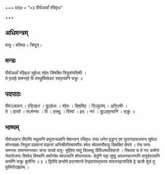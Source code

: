 +++
title = "०३ पीवोअन्नाँ रयिवृधः"

+++
## अधिमन्त्रम्
वायुः। वसिष्ठः। त्रिष्टुप्।

## मन्त्रः
पीवो॑अन्नाँ रयि॒वृधः॑ सुमे॒धाः श्वे॒तः सि॑षक्ति नि॒युता॑मभि॒श्रीः ।  
ते वा॒यवे॒ सम॑नसो॒ वि त॑स्थु॒र्विश्वेन्नरः॑ स्वप॒त्यानि॑ चक्रुः ॥

## पदपाठः
पीवः॑ऽअन्नान् । र॒यि॒ऽवृधः॑ । सु॒ऽमे॒धाः । श्वे॒तः । सि॒ष॒क्ति॒ । नि॒ऽयुता॑म् । अ॒भि॒ऽश्रीः ।  
ते । वा॒यवे॑ । सऽम॑नसः । वि । त॒स्थुः॒ । विश्वा॑ । इत् । नरः॑ । सु॒ऽअ॒प॒त्यानि॑ । च॒क्रुः॒ ॥

## भाष्यम्
पीवोअन्नान् पीवांसि स्थूलानि प्रभूतान्यन्नानि येषान्तान् रयिवृधः रय्या धनेन वृद्धान् एवं भुतानाढ्यजनान् सुमेधाः शोभनप्रज्ञः नियुतां वडवानां वाहानां अभिश्रीरभिश्रयणीयः श्वेतः श्वेतवर्णोवायुः सिषक्ति सेवते । तेच जनाः समनसः समानमनस्काः सन्तः वायवे वायु- मुद्दिश्य यष्टुं वितस्थुः विविधमवतिष्ठन्ते । स्थित्वा च ते नरः कर्मणां नेतारोजनाः विश्वेत् विश्वानि सर्वाण्येव स्वपत्यानि शोभनापत्य- हेतुनि यद्वा सुष्ठु अपतनकारणानि वायुदेवत्यानि कर्माणि चक्रुः कुर्वन्ति ॥ ३ ॥ द्वितीये छन्दोमे प्रउगशस्त्रे ऎन्द्रवायवतृचस्य यावत्तरइत्यादिके द्वे ऋचौ सूत्रं तु पूर्वमेवोदाहृतम् ।